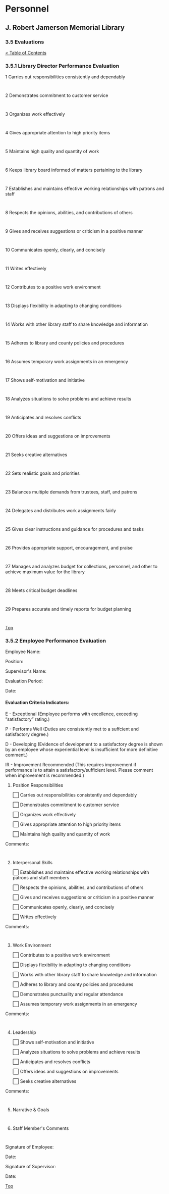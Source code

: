 [0]: ../README.md
[3.5]: evaluations.md

# Personnel
## J. Robert Jamerson Memorial Library
### 3.5 Evaluations
[< Table of Contents][0]

### 3.5.1 Library Director Performance Evaluation

1	Carries out responsibilities consistently and dependably	
```


```
2	Demonstrates commitment to customer service	
```


```
3	Organizes work effectively	
```


```
4	Gives appropriate attention to high priority items	
```


```
5	Maintains high quality and quantity of work	
```


```
6	Keeps library board informed of matters pertaining to the library	
```


```
7	Establishes and maintains effective working relationships with patrons and staff	
```


```
8	Respects the opinions, abilities, and contributions of others	
```


```
9	Gives and receives suggestions or criticism in a positive manner	
```


```
10	Communicates openly, clearly, and concisely	
```


```
11	Writes effectively	
```


```
12	Contributes to a positive work environment	
```


```
13	Displays flexibility in adapting to changing conditions	
```


```
14	Works with other library staff to share knowledge and information	
```


```
15	Adheres to library and county policies and procedures	
```


```
16	Assumes temporary work assignments in an emergency	
```


```
17	Shows self-motivation and initiative	
```


```
18	Analyzes situations to solve problems and achieve results	
```


```
19	Anticipates and resolves conflicts	
```


```
20	Offers ideas and suggestions on improvements	
```


```
21	Seeks creative alternatives	
```


```
22	Sets realistic goals and priorities	
```


```
23	Balances multiple demands from trustees, staff, and patrons	
```


```
24	Delegates and distributes work assignments fairly	
```


```
25	Gives clear instructions and guidance for procedures and tasks	
```


```
26	Provides appropriate support, encouragement, and praise	
```


```
27	Manages and analyzes budget for collections, personnel, and other to achieve maximum value for the library	
```


```
28	Meets critical budget deadlines	
```


```
29	Prepares accurate and timely reports for budget planning	
```


```


[Top][3.5]

### 3.5.2 Employee Performance Evaluation

Employee Name:

Position:

Supervisor's Name:

Evaluation Period:

Date:
	
#### Evaluation Criteria Indicators:
E - Exceptional (Employee performs with excellence, exceeding “satisfactory” rating.)

P - Performs Well (Duties are consistently met to a suffcient and satisfactory degree.)

D - Developing (Evidence of development to a satisfactory degree is shown by an employee whose experiential level is insufficient for more definitive comment.)

IR - Improvement Recommended (This requires improvement if performance is to attain a satisfactory/sufficient level. Please comment when improvement is recommended.)

1. Position Responsibilities

	⬜ Carries out responsibilities consistently and dependably

	⬜ Demonstrates commitment to customer service

	⬜ Organizes work effectively

	⬜ Gives appropriate attention to high priority items

	⬜ Maintains high quality and quantity of work

Comments:
```


```
2. Interpersonal Skills

	⬜ Establishes and maintains effective working relationships with patrons and staff members

	⬜ Respects the opinions, abilities, and contributions of others

	⬜ Gives and receives suggestions or criticism in a positive manner

	⬜ Communicates openly, clearly, and concisely

	⬜ Writes effectively

Comments:
```


```
3. Work Environment

	⬜ Contributes to a positive work environment

	⬜ Displays flexibility in adapting to changing conditions

	⬜ Works with other library staff to share knowledge and information

	⬜ Adheres to library and county policies and procedures

	⬜ Demonstrates punctuality and regular attendance

	⬜ Assumes temporary work assignments in an emergency

Comments:
```


```
4. Leadership

	⬜ Shows self-motivation and initiative

	⬜ Analyzes situations to solve problems and achieve results

	⬜ Anticipates and resolves conflicts

	⬜ Offers ideas and suggestions on improvements

	⬜ Seeks creative alternatives

Comments:
```


```
5. Narrative & Goals
```


```

6. Staff Member's Comments
```


```
Signature of Employee:

Date:

Signature of Supervisor:

Date:


[Top][3.5]
